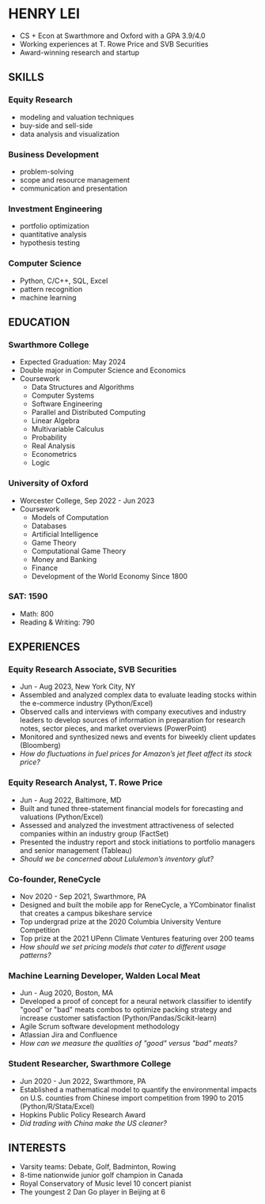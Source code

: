 # HENRY LEI
- CS + Econ at Swarthmore and Oxford with a GPA 3.9/4.0
- Working experiences at T. Rowe Price and SVB Securities
- Award-winning research and startup

## SKILLS
### Equity Research
  - modeling and valuation techniques
  - buy-side and sell-side
  - data analysis and visualization

### Business Development
  - problem-solving
  - scope and resource management
  - communication and presentation

### Investment Engineering
  - portfolio optimization
  - quantitative analysis
  - hypothesis testing

### Computer Science
  - Python, C/C++, SQL, Excel
  - pattern recognition
  - machine learning

## EDUCATION
### Swarthmore College
- Expected Graduation: May 2024
- Double major in Computer Science and Economics
- Coursework
  - Data Structures and Algorithms
  - Computer Systems
  - Software Engineering
  - Parallel and Distributed Computing
  - Linear Algebra
  - Multivariable Calculus
  - Probability
  - Real Analysis
  - Econometrics
  - Logic

### University of Oxford
- Worcester College, Sep 2022 - Jun 2023
- Coursework
  - Models of Computation
  - Databases
  - Artificial Intelligence
  - Game Theory
  - Computational Game Theory
  - Money and Banking
  - Finance
  - Development of the World Economy Since 1800

### SAT: 1590
- Math: 800 
- Reading & Writing: 790

## EXPERIENCES
### Equity Research Associate, SVB Securities
- Jun - Aug 2023, New York City, NY
- Assembled and analyzed complex data to evaluate leading stocks within the e-commerce industry (Python/Excel)
- Observed calls and interviews with company executives and industry leaders to develop sources of information in preparation for research notes, sector pieces, and market overviews (PowerPoint)
- Monitored and synthesized news and events for biweekly client updates (Bloomberg)
- _How do fluctuations in fuel prices for Amazon’s jet fleet affect its stock price?_

### Equity Research Analyst, T. Rowe Price
- Jun - Aug 2022, Baltimore, MD
- Built and tuned three-statement financial models for forecasting and valuations (Python/Excel)
- Assessed and analyzed the investment attractiveness of selected companies within an industry group (FactSet)
- Presented the industry report and stock initiations to portfolio managers and senior management (Tableau)
- _Should we be concerned about Lululemon’s inventory glut?_

### Co-founder, ReneCycle
- Nov 2020 - Sep 2021, Swarthmore, PA
- Designed and built the mobile app for ReneCycle, a YCombinator finalist that creates a campus bikeshare service
- Top undergrad prize at the 2020 Columbia University Venture Competition
- Top prize at the 2021 UPenn Climate Ventures featuring over 200 teams
- _How should we set pricing models that cater to different usage patterns?_

### Machine Learning Developer, Walden Local Meat
- Jun - Aug 2020, Boston, MA
- Developed a proof of concept for a neural network classifier to identify "good" or "bad" meats combos to optimize packing strategy and increase customer satisfaction (Python/Pandas/Scikit-learn)
- Agile Scrum software development methodology
- Atlassian Jira and Confluence
- _How can we measure the qualities of "good" versus "bad" meats?_

### Student Researcher, Swarthmore College
- Jun 2020 - Jun 2022, Swarthmore, PA
- Established a mathematical model to quantify the environmental impacts on U.S. counties from Chinese import competition from 1990 to 2015 (Python/R/Stata/Excel)
- Hopkins Public Policy Research Award
- _Did trading with China make the US cleaner?_

## INTERESTS
- Varsity teams: Debate, Golf, Badminton, Rowing
- 8-time nationwide junior golf champion in Canada
- Royal Conservatory of Music level 10 concert pianist
- The youngest 2 Dan Go player in Beijing at 6

